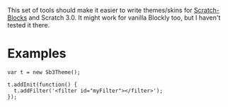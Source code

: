 This set of tools should make it easier to write themes/skins for [Scratch-Blocks](https://github.com/LLK/scratch-blocks) and Scratch 3.0. It might work for vanilla Blockly too, but I haven't tested it there.

# Examples
```
var t = new Sb3Theme();

t.addInit(function() {
  t.addFilter('<filter id="myFilter"></filter>');
});
```
